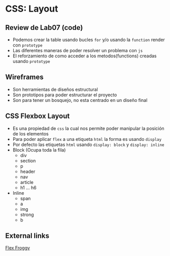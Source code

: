 # CSS: Layout

## Review de Lab07 (code)

- Podemos crear la table usando bucles `for` y/o usando la `function` render con `prototype`
- Las diferentes maneras de poder resolver un problema con `js`
- El reforzamiento de como acceder a los metodos(functions) creadas usando `prototype`

## Wireframes

- Son herramientas de diseños estructural
- Son prototipos para poder estructurar el proyecto
- Son para tener un bosquejo, no esta centrado en un diseño final

## CSS Flexbox Layout

- Es una propiedad de `css` la cual nos permite poder manipular la posición de los elementos
- Para poder aplicar `flex` a una etiqueta `html` la forma es usando `display`
- Por defecto las etiquetas `html` usando `display: block` y `display: inline`
- Block (Ocupa toda la fila)
  - div
  - section
  - p
  - header
  - nav
  - article
  - h1 ... h6
- Inline
  - span
  - a
  - img
  - strong
  - b

## External links

[Flex Froggy](https://flexboxfroggy.com/)
